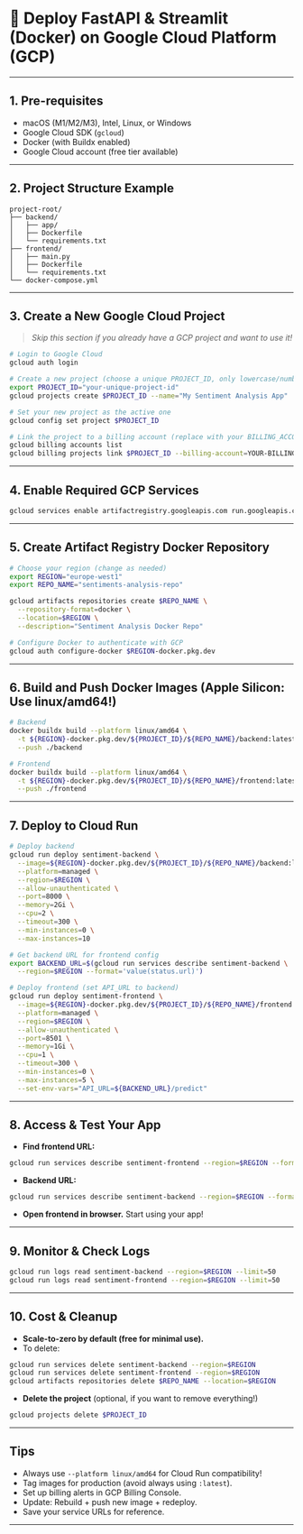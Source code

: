# 🚀 Deploy FastAPI \& Streamlit (Docker) on Google Cloud Platform (GCP)


***

## 1. **Pre-requisites**

- macOS (M1/M2/M3), Intel, Linux, or Windows
- Google Cloud SDK (`gcloud`)
- Docker (with Buildx enabled)
- Google Cloud account (free tier available)

***

## 2. **Project Structure Example**

```
project-root/
├── backend/
│   ├── app/
│   ├── Dockerfile
│   └── requirements.txt
├── frontend/
│   ├── main.py
│   ├── Dockerfile
│   └── requirements.txt
└── docker-compose.yml
```


***

## 3. **Create a New Google Cloud Project**

> *Skip this section if you already have a GCP project and want to use it!*

```bash
# Login to Google Cloud
gcloud auth login

# Create a new project (choose a unique PROJECT_ID, only lowercase/numbers/- allowed)
export PROJECT_ID="your-unique-project-id"
gcloud projects create $PROJECT_ID --name="My Sentiment Analysis App"

# Set your new project as the active one
gcloud config set project $PROJECT_ID

# Link the project to a billing account (replace with your BILLING_ACCOUNT_ID)
gcloud billing accounts list
gcloud billing projects link $PROJECT_ID --billing-account=YOUR-BILLING-ACCOUNT-ID
```


***

## 4. **Enable Required GCP Services**

```bash
gcloud services enable artifactregistry.googleapis.com run.googleapis.com cloudbuild.googleapis.com
```


***

## 5. **Create Artifact Registry Docker Repository**

```bash
# Choose your region (change as needed)
export REGION="europe-west1"
export REPO_NAME="sentiments-analysis-repo"

gcloud artifacts repositories create $REPO_NAME \
  --repository-format=docker \
  --location=$REGION \
  --description="Sentiment Analysis Docker Repo"

# Configure Docker to authenticate with GCP
gcloud auth configure-docker $REGION-docker.pkg.dev
```


***

## 6. **Build and Push Docker Images (Apple Silicon: Use linux/amd64!)**

```bash
# Backend
docker buildx build --platform linux/amd64 \
  -t ${REGION}-docker.pkg.dev/${PROJECT_ID}/${REPO_NAME}/backend:latest \
  --push ./backend

# Frontend
docker buildx build --platform linux/amd64 \
  -t ${REGION}-docker.pkg.dev/${PROJECT_ID}/${REPO_NAME}/frontend:latest \
  --push ./frontend
```


***

## 7. **Deploy to Cloud Run**

```bash
# Deploy backend
gcloud run deploy sentiment-backend \
  --image=${REGION}-docker.pkg.dev/${PROJECT_ID}/${REPO_NAME}/backend:latest \
  --platform=managed \
  --region=$REGION \
  --allow-unauthenticated \
  --port=8000 \
  --memory=2Gi \
  --cpu=2 \
  --timeout=300 \
  --min-instances=0 \
  --max-instances=10

# Get backend URL for frontend config
export BACKEND_URL=$(gcloud run services describe sentiment-backend \
  --region=$REGION --format='value(status.url)')

# Deploy frontend (set API_URL to backend)
gcloud run deploy sentiment-frontend \
  --image=${REGION}-docker.pkg.dev/${PROJECT_ID}/${REPO_NAME}/frontend:latest \
  --platform=managed \
  --region=$REGION \
  --allow-unauthenticated \
  --port=8501 \
  --memory=1Gi \
  --cpu=1 \
  --timeout=300 \
  --min-instances=0 \
  --max-instances=5 \
  --set-env-vars="API_URL=${BACKEND_URL}/predict"
```


***

## 8. **Access \& Test Your App**

- **Find frontend URL:**

```bash
gcloud run services describe sentiment-frontend --region=$REGION --format="value(status.url)"
```

- **Backend URL:**

```bash
gcloud run services describe sentiment-backend --region=$REGION --format="value(status.url)"
```

- **Open frontend in browser.** Start using your app!

***

## 9. **Monitor \& Check Logs**

```bash
gcloud run logs read sentiment-backend --region=$REGION --limit=50
gcloud run logs read sentiment-frontend --region=$REGION --limit=50
```


***

## 10. **Cost \& Cleanup**

- **Scale-to-zero by default (free for minimal use).**
- To delete:

```bash
gcloud run services delete sentiment-backend --region=$REGION
gcloud run services delete sentiment-frontend --region=$REGION
gcloud artifacts repositories delete $REPO_NAME --location=$REGION
```

- **Delete the project** (optional, if you want to remove everything!)

```bash
gcloud projects delete $PROJECT_ID
```


***

## **Tips**

- Always use `--platform linux/amd64` for Cloud Run compatibility!
- Tag images for production (avoid always using `:latest`).
- Set up billing alerts in GCP Billing Console.
- Update: Rebuild + push new image + redeploy.
- Save your service URLs for reference.

***

